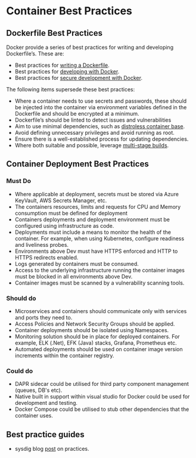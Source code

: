 # Container Best Practices

## Dockerfile Best Practices

Docker provide a series of best practices for writing and developing Dockerfile’s. These are:

* Best practices for [writing a Dockerfile](https://docs.docker.com/develop/develop-images/dockerfile_best-practices/).
* Best practices for [developing with Docker](https://docs.docker.com/develop/dev-best-practices/).
* Best practices for [secure development with Docker](https://docs.docker.com/develop/security-best-practices/).

The following items supersede these best practices:

* Where a container needs to use secrets and passwords, these should be injected into the container via environment variables defined in the Dockerfile and should be encrypted at a minimum.
* Dockerfile’s should be linted to detect issues and vulnerabilities
* Aim to use minimal dependencies, such as [distroless container base](https://github.com/GoogleContainerTools/distroless).
* Avoid defining unnecessary privileges and avoid running as root.
* Ensure there is a well-established process for updating dependencies.
* Where both suitable and possible, leverage [multi-stage builds](https://docs.docker.com/build/building/multi-stage).

## Container Deployment Best Practices

### Must Do

* Where applicable at deployment, secrets must be stored via Azure KeyVault, AWS Secrets Manager, etc.
* The containers resources, limits and requests for CPU and Memory consumption must be defined for deployment
* Containers deployments and deployment environment must be configured using infrastructure as code.
* Deployments must include a means to monitor the health of the container. For example, when using Kubernetes, configure readiness and liveliness probes.
* Environments above Dev must have HTTPS enforced and HTTP to HTTPS redirects enabled.
* Logs generated by containers must be consumed.
* Access to the underlying infrastructure running the container images must be blocked in all environments above Dev.
* Container images must be scanned by a vulnerability scanning tools.

### Should do

* Microservices and containers should communicate only with services and ports they need to.
* Access Policies and Network Security Groups should be applied.
* Container deployments should be isolated using Namespaces.
* Monitoring solution should be in place for deployed containers. For example, ELK (.Net), EFK (Java) stacks, Grafana, Prometheus etc.
* Automated deployments should be used on container image version increments within the container registry.

### Could do

* DAPR sidecar could be utilised for third party component management (queues, DB's etc).
* Native built in support within visual studio for Docker could be used for development and testing.
* Docker Compose could be utilised to stub other dependencies that the container uses.

## Best practice guides

* sysdig blog [post](<https://sysdig.com/blog/dockerfile-best-practices/>) on practices.
